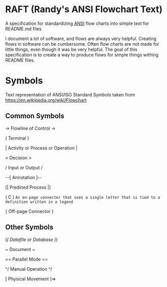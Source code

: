 # RAFT (Randy's ANSI Flowchart Text)
A specification for standardizing [ANSI](https://www.ansi.org/) flow charts into simple text for README.md files

I document a lot of software, and flows are always very helpful. Creating flows in software can be cumbersome. Often flow charts are not made for little things, even though it was be very helpful. The goal of this specification is to create a way to produce flows for simple things withing README files.

# Symbols

Text representation of ANSI/ISO Standard Symbols taken from https://en.wikipedia.org/wiki/Flowchart

## Common Symbols

-> Flowline of Control ->

( Terminal )

| Activity or Process or Operation |

< Decision >

/ Input or Output /

--[ Annotation ]--

[| Predined Process |]

( C ) `An on-page connector that uses a single letter that is tied to a definition written in a legend`

{ Off-page Connector }

## Other Symbols

(_( Datafile or Database )_)

~ Document ~

== Parallel Mode ==

^/ Manual Operation ^/

[ Physical Movement ]=>
